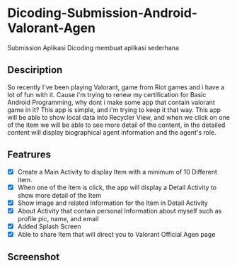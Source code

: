 # Dicoding-Submission-Android-Valorant-Agen
Submission Aplikasi Dicoding membuat aplikasi sederhana

## Desciription
So recently I've been playing Valorant, game from Riot games and i have a lot of fun with it. Cause i'm trying to renew my certification for Basic Android Programming, why dont i make some app that contain valorant game in it? This app is simple, and i'm trying to keep it that way. This app will be able to show local data into Recycler View, and when we click on one of the item we will be able to see more detail of the content, in the detailed content will display biographical agent information and the agent's role.

 ## Featrures
 - [x] Create a Main Activity to display Item with a minimum of 10 Different item.
 - [x] When one of the item is click, the app will display a Detail Activity to show more detail of the Item
 - [x] Show image and related Information for the Item in Detail Activity
 - [x] About Activity that contain personal Information about myself such as profile pic, name, and email
 - [x] Added Splash Screen
 - [x] Able to share Item that will direct you to Valorant Official Agen page

## Screenshot
